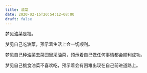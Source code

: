 ```yaml
---
title: 油菜
date: 2020-02-15T20:54:12+08:00
draft: false
---
```


梦见油菜是福。

梦见自己吃油菜，预示着生活上会一切顺利。

梦见自己种油菜去菜园里采油菜，预示着自己做任何事情都会顺利成功。

梦见自己挑食油菜不喜欢吃，预示着会有困难出现在自己前进道路上。